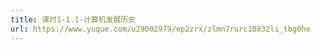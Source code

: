 ```yaml
---
title: 课时1-1.1-计算机发展历史
url: https://www.yuque.com/u29002979/ep2zrx/zlmn7rurc10832li_tbg0he
---
```



